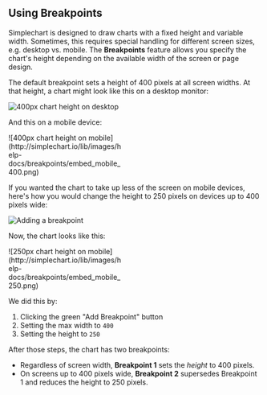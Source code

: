 ## Using Breakpoints

Simplechart is designed to draw charts with a fixed height and variable width. Sometimes, this requires special handling for different screen sizes, e.g. desktop vs. mobile. The **Breakpoints** feature allows you specify the chart's height depending on the available width of the screen or page design.

The default breakpoint sets a height of 400 pixels at all screen widths. At that height, a chart might look like this on a desktop monitor:

![400px chart height on desktop](http://simplechart.io/lib/images/help-docs/breakpoints/embed_desktop_400.png)

And this on a mobile device:

<p style="max-width: 225px">
![400px chart height on mobile](http://simplechart.io/lib/images/help-docs/breakpoints/embed_mobile_400.png)
</p>

If you wanted the chart to take up less of the screen on mobile devices, here's how you would change the height to 250 pixels on devices up to 400 pixels wide:

![Adding a breakpoint](http://simplechart.io/lib/images/help-docs/breakpoints/adding_breakpoint.gif)

Now, the chart looks like this:

<p style="max-width: 225px">
![250px chart height on mobile](http://simplechart.io/lib/images/help-docs/breakpoints/embed_mobile_250.png)
</p>

We did this by:

1. Clicking the green "Add Breakpoint" button
1. Setting the max width to `400`
1. Setting the height to `250`

After those steps, the chart has two breakpoints:

* Regardless of screen width, **Breakpoint 1** sets the _height_ to 400 pixels.
* On screens up to 400 pixels wide, **Breakpoint 2** supersedes Breakpoint 1 and reduces the height to 250 pixels.

